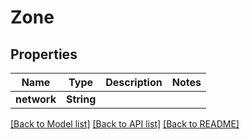# Zone

## Properties

Name | Type | Description | Notes
------------ | ------------- | ------------- | -------------
**network** | **String** |  | 

[[Back to Model list]](../README.md#documentation-for-models) [[Back to API list]](../README.md#documentation-for-api-endpoints) [[Back to README]](../README.md)


